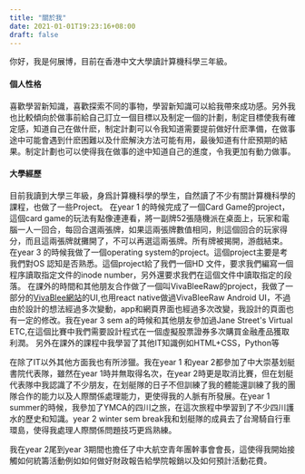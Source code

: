 ```yaml
---
title: "關於我"
date: 2021-01-01T19:23:16+08:00
draft: false
---
```


你好，我是何展博，目前在香港中文大學讀計算機科學三年級。

#### 個人性格

喜歡學習新知識，喜歡探索不同的事物，學習新知識可以給我帶來成功感。另外我也比較傾向於做事前給自己訂立一個目標以及制定一個的計劃，制定目標使我有確定感，知道自己在做什麽，制定計劃可以令我知道需要提前做好什麽準備，在做事途中可能會遇到什麽困難以及什麽解決方法可能有用，最後知道有什麽預期的結果。制定計劃也可以使得我在做事的途中知道自己的進度，令我更加有動力做事。

#### 大學經歷

目前我讀到大學三年級，身爲計算機科學的學生，自然讀了不少有關計算機科學的課程，也做了一些Project。
在year 1 的時候完成了一個Card Game的project，這個card game的玩法有點像連連看，將一副牌52張隨機派在桌面上，玩家和電腦一人一回合，每回合選兩張牌，如果這兩張牌數值相同，則這個回合的玩家得分，而且這兩張牌就攤開了，不可以再選這兩張牌。所有牌被揭開，游戲結束。
在year 3 的時候我做了一個operating system的project。這個project主要是考我們對OS 認知是否熟悉。這個project給了我們一個HD 文件，要求我們編寫一個程序讀取指定文件的inode number，另外還要求我們在這個文件中讀取指定的段落。
在課外的時間和其他朋友合作做了一個叫VivaBleeRaw的project，我做了一部分的[VivaBlee網站](https://www.vivablee.com/)的UI,也用react native做過VivaBleeRaw Android UI，不過由於設計的想法經過多次變動，app和網頁界面也經過多次改變，我設計的頁面也有一定的修改。我在year 3 sem a的時候和其他朋友參加過Jane Street's Virtual ETC,在這個比賽中我們需要設計程式在一個虛擬股票證券多次購買金融產品獲取利潤。
另外在課外的課程中我學習了其他IT知識例如HTML+CSS，Python等


在除了IT以外其他方面我也有所涉獵。我在year 1 和year 2都參加了中大崇基划艇書院代表隊，雖然在year 1時并無取得名次，在year 2時更是取消比賽，但在划艇代表隊中我認識了不少朋友，在划艇隊的日子不但訓練了我的體能還訓練了我的團隊合作的能力以及人際關係處理能力，更使得我的人脈有所發展。在year 1 summer的時候，我參加了YMCA的四川之旅，在這次旅程中學習到了不少四川護水的歷史和知識。year 2 winter sem break我和划艇隊的成員去了台灣騎自行車環島，使得我處理人際關係問題技巧更爲熟練。

我在year 2尾到year 3期間也擔任了中大航空青年團幹事會會長，這使得我開始接觸如何統籌活動例如如何做好財政報告給學院報銷以及如何預計活動花費。
